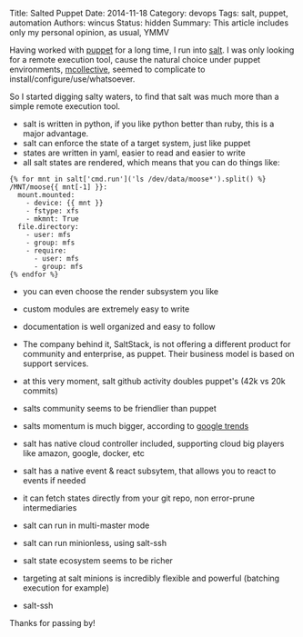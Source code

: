 Title: Salted Puppet
Date: 2014-11-18
Category: devops
Tags: salt, puppet, automation
Authors: wincus
Status: hidden
Summary: This article includes only my personal opinion, as usual, YMMV

Having worked with [puppet](http://puppetlabs.com) for a long time, I run into
[salt](http://saltstack.com). I was only looking for a remote execution tool,
cause the natural choice under puppet environments,
[mcollective](http://puppetlabs.com/mcollecive), seemed to complicate to
install/configure/use/whatsoever.

So I started digging salty waters, to find that salt was much more than a
simple remote execution tool.

 * salt is written in python, if you like python better than ruby, this is a
   major advantage.
 * salt can enforce the state of a target system, just like puppet
 * states are written in yaml, easier to read and easier to write
 * all salt states are rendered, which means that you can do things like:

```
{% for mnt in salt['cmd.run']('ls /dev/data/moose*').split() %}
/MNT/moose{{ mnt[-1] }}:
  mount.mounted:
    - device: {{ mnt }}
    - fstype: xfs
    - mkmnt: True
  file.directory:
    - user: mfs
    - group: mfs
    - require:
      - user: mfs
      - group: mfs
{% endfor %}
```
 * you can even choose the render subsystem you like
 * custom modules are extremely easy to write
 * documentation is well organized and easy to follow
 * The company behind it, SaltStack, is not offering a different product for
   community and enterprise, as puppet. Their business model is based on
   support services.
 * at this very moment, salt github activity doubles puppet's (42k vs 20k commits)
 * salts community seems to be friendlier than puppet
 * salts momentum is much bigger, according to [google
   trends](http://www.google.com/trends/explore#q=saltstack%2C%20puppetlabs&cmpt=q)
 * salt has native cloud controller included, supporting cloud big players like
   amazon, google, docker, etc
 * salt has a native event & react subsytem, that allows you to react to events
   if needed
 * it can fetch states directly from your git repo, non error-prune intermediaries
 * salt can run in multi-master mode
 * salt can run minionless, using salt-ssh
 * salt state ecosystem seems to be richer
 * targeting at salt minions is incredibly flexible and powerful (batching
   execution for example)

 * salt-ssh

Thanks for passing by!
